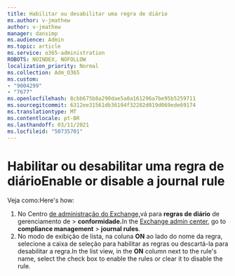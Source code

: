 ```yaml
---
title: Habilitar ou desabilitar uma regra de diário
ms.author: v-jmathew
author: v-jmathew
manager: dansimp
ms.audience: Admin
ms.topic: article
ms.service: o365-administration
ROBOTS: NOINDEX, NOFOLLOW
localization_priority: Normal
ms.collection: Adm_O365
ms.custom:
- "9004299"
- "7677"
ms.openlocfilehash: 8cbb675b8a290dae5a0a161296a7be95b5259711
ms.sourcegitcommit: 6312ee31561db36104f32282d019d069ede69174
ms.translationtype: MT
ms.contentlocale: pt-BR
ms.lasthandoff: 03/11/2021
ms.locfileid: "50735701"
---
```

# <a name="enable-or-disable-a-journal-rule"></a><span data-ttu-id="498a5-102">Habilitar ou desabilitar uma regra de diário</span><span class="sxs-lookup"><span data-stu-id="498a5-102">Enable or disable a journal rule</span></span>

<span data-ttu-id="498a5-103">Veja como:</span><span class="sxs-lookup"><span data-stu-id="498a5-103">Here's how:</span></span>

1. <span data-ttu-id="498a5-104">No Centro [de administração do Exchange,](https://go.microsoft.com/fwlink/p/?linkid=2059104)vá para **regras de diário** de gerenciamento de  >  **conformidade.**</span><span class="sxs-lookup"><span data-stu-id="498a5-104">In the [Exchange admin center](https://go.microsoft.com/fwlink/p/?linkid=2059104), go to **compliance management** > **journal rules**.</span></span>
2. <span data-ttu-id="498a5-105">No modo de exibição de lista, na coluna **ON** ao lado do nome da regra, selecione a caixa de seleção para habilitar as regras ou descartá-la para desabilitar a regra.</span><span class="sxs-lookup"><span data-stu-id="498a5-105">In the list view, in the **ON** column next to the rule's name, select the check box to enable the rules or clear it to disable the rule.</span></span>
